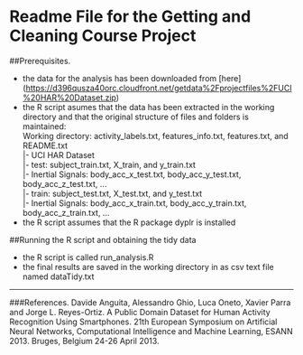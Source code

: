 # Readme File for the Getting and Cleaning Course Project

##Prerequisites.
- the data for the analysis has been downloaded from [here] (https://d396qusza40orc.cloudfront.net/getdata%2Fprojectfiles%2FUCI%20HAR%20Dataset.zip)  
- the R script asumes that the data has been extracted in the working directory and that the original structure of files and folders is maintained:  
      Working directory: activity_labels.txt, features_info.txt, features.txt, and README.txt    
              |- UCI HAR Dataset  
                    |- test: subject_train.txt, X_train, and y_train.txt  
                         |- Inertial Signals: body_acc_x_test.txt, body_acc_y_test.txt, body_acc_z_test.txt, ...    
                    |- train: subject_test.txt, X_test.txt, and y_test.txt   
                         |- Inertial Signals: body_acc_x_train.txt, body_acc_y_train.txt, body_acc_z_train.txt, ...    
- the R script assumes that the R package dyplr is installed

##Running the R script and obtaining the tidy data
- the R script is called run_analysis.R
- the final results are saved in the working directory in as csv text file named dataTidy.txt
----
###References.
Davide Anguita, Alessandro Ghio, Luca Oneto, Xavier Parra and Jorge L. Reyes-Ortiz. A Public Domain Dataset for Human Activity Recognition Using Smartphones. 21th European Symposium on Artificial Neural Networks, Computational Intelligence and Machine Learning, ESANN 2013. Bruges, Belgium 24-26 April 2013. 
